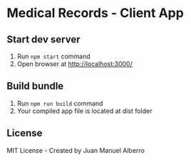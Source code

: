 # Medical Records - Client App

## Start dev server
1. Run ```npm start``` command
2. Open browser at [http://localhost:3000/](http://localhost:3000/)

## Build bundle
1. Run ```npm run build``` command
2. Your compiled app file is located at dist folder

## License
MIT License - Created by Juan Manuel Alberro
